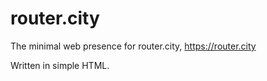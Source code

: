 # router.city

The minimal web presence for router.city, https://router.city

Written in simple HTML.